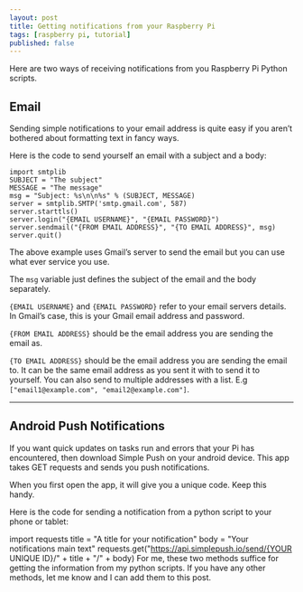 ```yaml
---
layout: post
title: Getting notifications from your Raspberry Pi
tags: [raspberry pi, tutorial]
published: false
---
```


Here are two ways of receiving notifications from you Raspberry Pi Python scripts.

## Email
Sending simple notifications to your email address is quite easy if you aren’t bothered about formatting text in fancy ways.

Here is the code to send yourself an email with a subject and a body:

```
import smtplib
SUBJECT = "The subject"
MESSAGE = "The message"
msg = "Subject: %s\n\n%s" % (SUBJECT, MESSAGE)
server = smtplib.SMTP('smtp.gmail.com', 587)
server.starttls()
server.login("{EMAIL USERNAME}", "{EMAIL PASSWORD}")
server.sendmail("{FROM EMAIL ADDRESS}", "{TO EMAIL ADDRESS}", msg)
server.quit()
```
The above example uses Gmail’s server to send the email but you can use what ever service you use.

The `msg` variable just defines the subject of the email and the body separately.

`{EMAIL USERNAME}` and `{EMAIL PASSWORD}` refer to your email servers details. In Gmail’s case, this is your Gmail email address and password.

`{FROM EMAIL ADDRESS}` should be the email address you are sending the email as.

`{TO EMAIL ADDRESS}` should be the email address you are sending the email to. It can be the same email address as you sent it with to send it to yourself. You can also send to multiple addresses with a list. E.g `["email1@example.com", "email2@example.com"]`.

---

## Android Push Notifications
If you want quick updates on tasks run and errors that your Pi has encountered, then download Simple Push on your android device. This app takes GET requests and sends you push notifications.

When you first open the app, it will give you a unique code. Keep this handy.

Here is the code for sending a notification from a python script to your phone or tablet:

import requests
title = "A title for your notification"
body = "Your notifications main text"
requests.get("https://api.simplepush.io/send/{YOUR UNIQUE ID}/" + title + "/" + body)
For me, these two methods suffice for getting the information from my python scripts. If you have any other methods, let me know and I can add them to this post.
